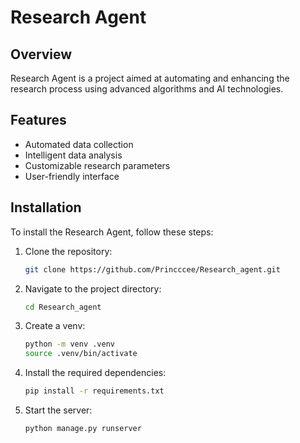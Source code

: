 # Research Agent

## Overview
Research Agent is a project aimed at automating and enhancing the research process using advanced algorithms and AI technologies.

## Features
- Automated data collection
- Intelligent data analysis
- Customizable research parameters
- User-friendly interface

## Installation
To install the Research Agent, follow these steps:
1. Clone the repository:
    ```bash
    git clone https://github.com/Princccee/Research_agent.git
    ```
2. Navigate to the project directory:
    ```bash
    cd Research_agent
    ```
3. Create a venv:
    ```bash
    python -m venv .venv
    source .venv/bin/activate
    ```    
4. Install the required dependencies:
    ```bash
    pip install -r requirements.txt
    ```
5. Start the server:
    ```bash
    python manage.py runserver
    ```
